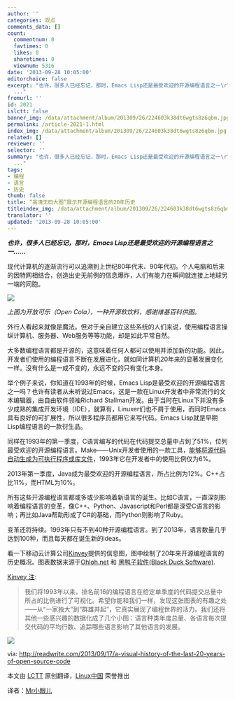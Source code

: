 ```yaml
---
author: ''
categories: 观点
comments_data: []
count:
  commentnum: 0
  favtimes: 0
  likes: 0
  sharetimes: 0
  viewnum: 5316
date: '2013-09-28 10:05:00'
editorchoice: false
excerpt: "也许，很多人已经忘记，那时，Emacs Lisp还是最受欢迎的开源编程语言之一\r\n\r\n现代计算机的逐渐流行可以追溯到上世纪80年代末、90年代初。个人电脑和后来的因特网相结合，创造出史无前例的信息爆炸，人们有能力在瞬间就
  ..."
fromurl: ''
id: 2021
islctt: false
banner_img: /data/attachment/album/201309/26/224603k38dt6wgts8z6qbm.jpg
permalink: /article-2021-1.html
index_img: /data/attachment/album/201309/26/224603k38dt6wgts8z6qbm.jpg
related: []
reviewer: ''
selector: ''
summary: "也许，很多人已经忘记，那时，Emacs Lisp还是最受欢迎的开源编程语言之一\r\n\r\n现代计算机的逐渐流行可以追溯到上世纪80年代末、90年代初。个人电脑和后来的因特网相结合，创造出史无前例的信息爆炸，人们有能力在瞬间就
  ..."
tags:
- 编程
- 语言
- 历史
thumb: false
title: “高清无码大图”展示开源编程语言的20年历史
titleindex_img: /data/attachment/album/201309/26/224603k38dt6wgts8z6qbm.jpg
translator: ''
updated: '2013-09-28 10:05:00'
---
```


***也许，很多人已经忘记，那时，Emacs Lisp还是最受欢迎的开源编程语言之一……***


 


现代计算机的逐渐流行可以追溯到上世纪80年代末、90年代初。个人电脑和后来的因特网相结合，创造出史无前例的信息爆炸，人们有能力在瞬间就连接上地球另一端的同胞。


![](/data/attachment/album/201309/26/224603k38dt6wgts8z6qbm.jpg)


*上图为开放可乐（Open Cola），一种开源软饮料，感谢维基百科供图。*


外行人看起来就像是魔法。但对于亲自建立这些系统的人们来说，使用编程语言操纵计算机、服务器、Web服务等等功能，却是如此平常自然。


大多数编程语言都是开源的，这意味着任何人都可以使用并添加新的功能。因此，开发者们使用的编程语言不断在发展进化，就如同计算机20年来的显著发展变化一样。没有什么是一成不变的，永远不变的只有变化本身。


举个例子来说，你知道在1993年的时候，Emacs Lisp是最受欢迎的开源编程语言之一吗？也许有读者从未听说过Emacs，这是一款在Linux开发者中非常流行的文本编辑器，由自由软件领袖Richard Stallman开发。由于当时在Linux下并没有多少成熟的集成开发环境（IDE），就算有，Linuxer们也不屑于使用，而同时Emacs具有良好的可扩展性，所以很多程序员都用它来写代码。Emacs Lisp就是早期Lisp编程语言的一款衍生品。


同样在1993年的第一季度，C语言编写的代码在代码提交总量中占到了51%，位列最受欢迎的开源编程语言。Make——Unix开发者使用的一款工具，[能够将源代码自动生成为可执行程序或库文件](http://en.wikipedia.org/wiki/Make_(software))，1993年它在开发者中的使用比例仅为6%。


2013年第一季度，Java成为最受欢迎的开源编程语言，所占比例为12%。C++占比11%，而HTML为10%。


所有这些开源编程语言都或多或少影响着新语言的诞生。比如C语言，一直深刻影响着编程语言的变革，像C++、Python、Javascript和Perl都是深受C语言的影响；再比如Java帮助形成了C#的基础，而Python则影响了Ruby。


变革还将持续。1993年只有不到40种开源编程语言。到了2013年，语言数量几乎达到100种，而且每天都在诞生新的ideas。


看一下移动云计算公司[Kinvey](http://www.kinvey.com/)提供的信息图，图中绘制了20年来开源编程语言的历史概况。图表数据来源于[Ohloh.net](http://www.ohloh.net/) 和 [黑鸭子软件(Black Duck Software)](http://www.blackducksoftware.com/).


[Kinvey 注](http://www.kinvey.com/blog/3242/a-brief-history-of-open-source-code-infographic):



> 
> 我们将1993年以来，排名前16的编程语言在给定单季度的代码提交总量中所占的比例进行了可视化。希望你能和我们一样，发现这张图表的有趣之处——从“一家独大”到“群雄并起”，它真实展现了编程世界的活力。我们还将其他一些感兴趣的数据化成了几个小图：语言种类年度总量、各语言每次提交代码的平均行数、追踪哪些语言影响了其他语言的发展。
> 
> 
> 


 


![](/data/attachment/album/201309/26/224605f5duocuwacozxclf.jpg) 


via: <http://readwrite.com/2013/09/17/a-visual-history-of-the-last-20-years-of-open-source-code>


本文由 [LCTT](https://github.com/LCTT/TranslateProject) 原创翻译，[Linux中国](http://linux.cn/portal.php) 荣誉推出


译者：[Mr小眼儿](http://linux.cn/space/14801)
